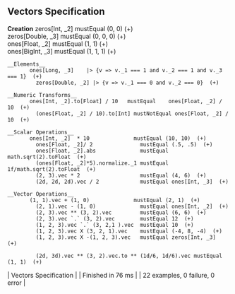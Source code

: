 ## Vectors Specification
  
   __Creation__
          zeros[Int, _2]    mustEqual (0, 0) (+)    
             zeros[Double, _3] mustEqual (0, 0, 0) (+)    
             ones[Float, _2]   mustEqual (1, 1) (+)    
             ones[BigInt, _3]  mustEqual (1, 1, 1) (+)  
  
    __Elements__
           ones[Long, _3]    |> {v => v._1 === 1 and v._2 === 1 and v._3 === 1}  (+)    
             zeros[Double, _2] |> {v => v._1 === 0 and v._2 === 0}  (+)  
  
    __Numeric Transforms__
           ones[Int, _2].to[Float] / 10   mustEqual    ones[Float, _2] / 10  (+)    
             (ones[Float, _2] / 10).to[Int] mustNotEqual ones[Float, _2] / 10  (+)  
  
    __Scalar Operations__
           ones[Int, _2]  * 10              mustEqual (10, 10)  (+)    
             ones[Float, _2]/ 2               mustEqual (.5, .5)  (+)    
             ones[Float, _2].abs              mustEqual math.sqrt(2).toFloat  (+)    
             (ones[Float, _2]*5).normalize._1 mustEqual 1f/math.sqrt(2).toFloat  (+)    
             (2, 3).vec * 2                   mustEqual (4, 6)  (+)    
             (2d, 2d, 2d).vec / 2             mustEqual ones[Int, _3]  (+)  
  
    __Vector Operations__
           (1, 1).vec + (1, 0)              mustEqual (2, 1)  (+)    
             (2, 1).vec - (1, 0)              mustEqual ones[Int, _2]  (+)    
             (2, 3).vec ** (3, 2).vec         mustEqual (6, 6)  (+)    
             (2, 3).vec `.` (3, 2).vec        mustEqual 12  (+)    
             (1, 2, 3).vec `.` (3, 2,1 ).vec  mustEqual 10  (+)    
             (1, 2, 3).vec X (3, 2, 1).vec    mustEqual (-4, 8, -4)  (+)    
             (1, 2, 3).vec X -(1, 2, 3).vec   mustEqual zeros[Int, _3]  (+)    
    
             (2d, 3d).vec ** (3, 2).vec.to ** (1d/6, 1d/6).vec mustEqual (1, 1)  (+)  
    
| Vectors Specification |
| Finished in 76 ms |
| 22 examples, 0 failure, 0 error |